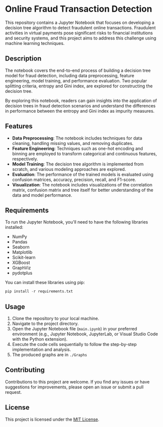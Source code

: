 # Online Fraud Transaction Detection

This repository contains a Jupyter Notebook that focuses on developing a decision tree algorithm to detect fraudulent online transactions. Fraudulent activities in virtual payments pose significant risks to financial institutions and security systems, and this project aims to address this challenge using machine learning techniques.

## Description

The notebook covers the end-to-end process of building a decision tree model for fraud detection, including data preprocessing, feature engineering, model training, and performance evaluation. Two popular splitting criteria, entropy and Gini index, are explored for constructing the decision tree.

By exploring this notebook, readers can gain insights into the application of decision trees in fraud detection scenarios and understand the differences in performance between the entropy and Gini index as impurity measures.

## Features

- **Data Preprocessing**: The notebook includes techniques for data cleaning, handling missing values, and removing duplicates.
- **Feature Engineering**: Techniques such as one-hot encoding and binning are employed to transform categorical and continuous features, respectively.
- **Model Training**: The decision tree algorithm is implemented from scratch, and various modeling approaches are explored.
- **Evaluation**: The performance of the trained models is evaluated using confusion matrices, accuracy, precision, recall, and F1-score.
- **Visualization**: The notebook includes visualizations of the correlation matrix, confusion matrix and tree itself for better understanding of the data and model performance.

## Requirements

To run the Jupyter Notebook, you'll need to have the following libraries installed:

- NumPy
- Pandas
- Seaborn
- Matplotlib
- Scikit-learn
- XGBoost
- GraphViz
- pydotplus

You can install these libraries using pip:
```python
pip install -r requirements.txt
```
## Usage

1. Clone the repository to your local machine.
2. Navigate to the project directory.
3. Open the Jupyter Notebook file (`main.ipynb`) in your preferred environment (e.g., Jupyter Notebook, JupyterLab, or Visual Studio Code with the Python extension).
4. Execute the code cells sequentially to follow the step-by-step implementation and analysis.
5. The produced graphs are in `./Graphs`

## Contributing

Contributions to this project are welcome. If you find any issues or have suggestions for improvements, please open an issue or submit a pull request.

## License

This project is licensed under the [MIT License](LICENSE).
